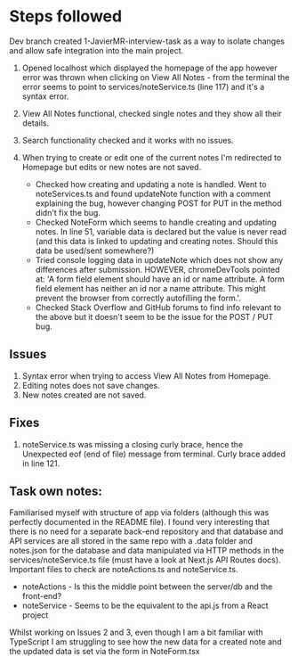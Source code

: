 # Steps followed

Dev branch created 1-JavierMR-interview-task as a way to isolate changes and allow safe integration into the main project.

1. Opened localhost which displayed the homepage of the app however error was thrown when clicking on View All Notes - from the terminal the error seems to point to services/noteService.ts (line 117) and it's a syntax error.

2. View All Notes functional, checked single notes and they show all their details.
3. Search functionality checked and it works with no issues.
4. When trying to create or edit one of the current notes I'm redirected to Homepage but edits or new notes are not saved.
   - Checked how creating and updating a note is handled. Went to noteServices.ts and found updateNote function with a comment explaining the bug, however changing POST for PUT in the method didn't fix the bug.
   - Checked NoteForm which seems to handle creating and updating notes. In line 51, variable data is declared but the value is never read (and this data is linked to updating and creating notes. Should this data be used/sent somewhere?)
   - Tried console logging data in updateNote which does not show any differences after submission. HOWEVER, chromeDevTools pointed at: 'A form field element should have an id or name attribute. A form field element has neither an id nor a name attribute. This might prevent the browser from correctly autofilling the form.'.
   - Checked Stack Overflow and GitHub forums to find info relevant to the above but it doesn't seem to be the issue for the POST / PUT bug.

## Issues

1. Syntax error when trying to access View All Notes from Homepage.
2. Editing notes does not save changes.
3. New notes created are not saved.

## Fixes

1. noteService.ts was missing a closing curly brace, hence the Unexpected eof (end of file) message from terminal. Curly brace added in line 121.

## Task own notes:

Familiarised myself with structure of app via folders (although this was perfectly documented in the README file). I found very interesting that there is no need for a separate back-end repository and that database and API services are all stored in the same repo with a .data folder and notes.json for the database and data manipulated via HTTP methods in the services/noteService.ts file (must have a look at Next.js API Routes docs).
Important files to check are noteActions.ts and noteService.ts.

- noteActions - Is this the middle point between the server/db and the front-end?
- noteService - Seems to be the equivalent to the api.js from a React project

Whilst working on Issues 2 and 3, even though I am a bit familiar with TypeScript I am struggling to see how the new data for a created note and the updated data is set via the form in NoteForm.tsx
